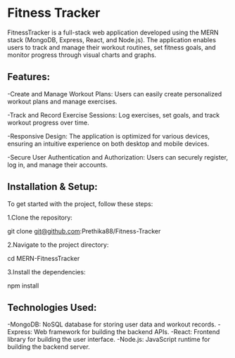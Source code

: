 # Fitness Tracker

FitnessTracker is a full-stack web application developed using the MERN stack (MongoDB, Express, React, and Node.js). The application enables users to track and manage their workout routines, set fitness goals, and monitor progress through visual charts and graphs.

## Features:
-Create and Manage Workout Plans: Users can easily create personalized workout plans and manage exercises.

-Track and Record Exercise Sessions: Log exercises, set goals, and track workout progress over time.

-Responsive Design: The application is optimized for various devices, ensuring an intuitive experience on both desktop and mobile devices.

-Secure User Authentication and Authorization: Users can securely register, log in, and manage their accounts.

## Installation & Setup:

To get started with the project, follow these steps:

1.Clone the repository:

git clone git@github.com:Prethika88/Fitness-Tracker

2.Navigate to the project directory:

cd MERN-FitnessTracker

3.Install the dependencies:

npm install

## Technologies Used:

-MongoDB: NoSQL database for storing user data and workout records.
-Express: Web framework for building the backend APIs.
-React: Frontend library for building the user interface.
-Node.js: JavaScript runtime for building the backend server.

